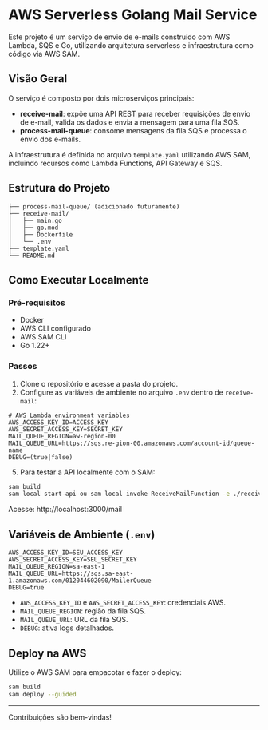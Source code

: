 # AWS Serverless Golang Mail Service

Este projeto é um serviço de envio de e-mails construído com AWS Lambda, SQS e Go, utilizando arquitetura serverless e infraestrutura como código via AWS SAM.

## Visão Geral

O serviço é composto por dois microserviços principais:

- **receive-mail**: expõe uma API REST para receber requisições de envio de e-mail, valida os dados e envia a mensagem para uma fila SQS.
- **process-mail-queue**: consome mensagens da fila SQS e processa o envio dos e-mails.

A infraestrutura é definida no arquivo `template.yaml` utilizando AWS SAM, incluindo recursos como Lambda Functions, API Gateway e SQS.

## Estrutura do Projeto

```
├── process-mail-queue/ (adicionado futuramente)
├── receive-mail/
│   ├── main.go
│   ├── go.mod
│   ├── Dockerfile
│   └── .env
├── template.yaml
└── README.md
```

## Como Executar Localmente

### Pré-requisitos
- Docker
- AWS CLI configurado
- AWS SAM CLI
- Go 1.22+

### Passos

1. Clone o repositório e acesse a pasta do projeto.
2. Configure as variáveis de ambiente no arquivo `.env` dentro de `receive-mail`:

```env
# AWS Lambda environment variables
AWS_ACCESS_KEY_ID=ACCESS_KEY
AWS_SECRET_ACCESS_KEY=SECRET_KEY
MAIL_QUEUE_REGION=aw-region-00
MAIL_QUEUE_URL=https://sqs.re-gion-00.amazonaws.com/account-id/queue-name
DEBUG=(true|false)
```

5. Para testar a API localmente com o SAM:

```bash
sam build
sam local start-api ou sam local invoke ReceiveMailFunction -e ./receive-mail/event.json
```

Acesse: http://localhost:3000/mail

## Variáveis de Ambiente (`.env`)

```
AWS_ACCESS_KEY_ID=SEU_ACCESS_KEY
AWS_SECRET_ACCESS_KEY=SEU_SECRET_KEY
MAIL_QUEUE_REGION=sa-east-1
MAIL_QUEUE_URL=https://sqs.sa-east-1.amazonaws.com/012044602090/MailerQueue
DEBUG=true
```

- `AWS_ACCESS_KEY_ID` e `AWS_SECRET_ACCESS_KEY`: credenciais AWS.
- `MAIL_QUEUE_REGION`: região da fila SQS.
- `MAIL_QUEUE_URL`: URL da fila SQS.
- `DEBUG`: ativa logs detalhados.

## Deploy na AWS

Utilize o AWS SAM para empacotar e fazer o deploy:

```bash
sam build
sam deploy --guided
```

---

Contribuições são bem-vindas!
